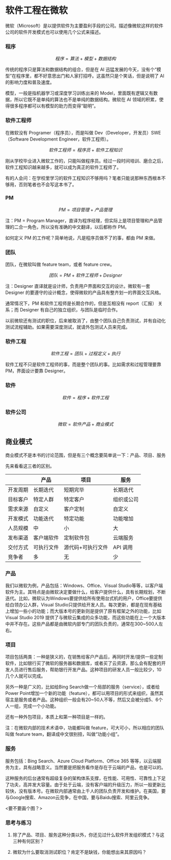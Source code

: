 # 软件工程在微软

微软（Microsoft）是以提供软件为主要盈利手段的公司。描述像微软这样的软件公司的软件开发模式也可以使用几个公式来描述。

### 程序

$$
程序 = 算法+模型+数据结构 \tag{1.9}
$$

传统的程序只是算法和数据结构的组合，但是在 AI 迅猛发展的今天，没有个“模型”在程序里，都不好意思出门和人家打招呼。这虽然只是个笑话，但是说明了 AI 的影响力度和普及速度。

模型，一般是指机器学习或深度学习训练出来的 Model，里面既有逻辑又有数据，所以它既不是单纯的算法也不是单纯的数据结构。微软在 AI 领域的积累，使得很多程序都可以有模型的助力而变得“聪明”。

### 软件工程师

在微软没有 Programer（程序员），而是叫做 Dev（Developer，开发员）SWE（Software Development Engineer，软件工程师）。

$$
软件工程师 = 程序员 + 软件工程知识 \tag{1.10}
$$

刚从学校毕业进入微软工作的，只能叫做程序员。经过一段时间培训、磨合之后，软件工程知识越来越多，就可以成为真正的软件工程师了。

有的人会问：在学校里学习的软件工程知识不够用吗？笔者只能说那种东西根本不够用，否则笔者也不会写这本书了。

### PM

$$
PM = 项目管理 + 产品管理 \tag{1.11}
$$

注：PM = Program Manager，直译为程序经理，但实际上是项目管理和产品管理的二合一角色，所以没有准确的中文翻译，以后都称作 PM。

如何定义 PM 的工作呢？简单地说，凡是程序员做不了的事，都由 PM 来做。

### 团队

团队，在微软叫做 feature team，或者 feature crew。

$$
团队 = PM + 软件工程师 + Designer \tag{1.12}
$$

注：Designer 直译就是设计师，负责用户界面和交互的设计。微软有一套 Designer 的要遵守的设计概念，使得微软的产品具有整齐划一的界面交互风格。

通常情况下，PM 和软件工程师是长期合作的，但是互相没有 report（汇报） 关系；而 Designer 有自己的独立组织，与团队是临时合作。

以前微软还有测试的职位，后来被取消了，由整个团队自己负责测试，并有自动化测试流程辅助。如果需要深度测试，就请外包测试人员来完成。

### 软件工程

$$
软件工程 = 团队 + 过程定义 + 执行 \tag{1.13}
$$

软件工程不只是软件工程师的事，而是整个团队的事。比如需求和过程管理要靠 PM，界面设计要靠 Designer。

### 软件

$$
软件 = 程序 + 软件工程 \tag{1.14}
$$

### 软件公司

$$
微软 = 软件产品 + 商业模式 \tag{1.15}
$$

## 商业模式

商业模式不是本书的讨论范围，但是有三个概念要简单说一下：产品、项目、服务

先来看看这三者的区别。

||产品|项目|服务|
|---|---|---|---|
|开发周期|长期迭代|短期完毕|长期迭代|
|目标客户|特定人群|特定客户|组织或公司|
|需求来源|自定义|客户定制|自定义|
|开发模式|功能迭代|特定功能|功能增加|
|人员规模|中|小|大|
|发布渠道|客户端软件|定制软件包|云端服务|
|交付方式|可执行文件|源代码+可执行文件| API 调用|
|竞争者|多|无|少|

### 产品

我们以微软为例，产品包括：Windows、Office、Visual Studio等等，以客户端软件为主。其特点是由微软决定要做什么，给客户提供什么，具有长期规划，不断迭代。比如，微软认为Windows要提供给所有使用台式机的用户，Office要提供给白领办公人群，Visual Studio只提供给开发人员。每次更新，都是在现有基础上增加一些小的功能；而大版本号的更新则是提供了原有框架之外的功能，比如 Visual Studio 2019 提供了与微软云集成的众多功能，而这些功能在上一个大版本中并不存在。这些产品都是由微软内部专门的团队负责的，通常在300~500人左右。

### 项目

项目包括两类：一种是狭义的，在销售给客户产品后，再同时开发/提供一些定制软件，比如银行买了微软的服务器和数据库，或者买了云资源，那么会有配套的开发人员进行售后服务，帮助银行开发产品。这种项目的研发人员一般比较少，10几个人就可以完成。

另外一种是广义的，比如给Bing Search做一个局部的服务（service），或者给Power Point增加一个新的功能（feature），都可以用项目的形式来组织，虽然其宿主是服务或者产品。这种组织一般会有20~50人不等，然后又会被分成5、6个人一组，完成一个小功能。

还有一种外包项目，本质上和第一种项目是一样的。

注：在微软内部的技术术语中，功能都叫做 feature，可大可小，所以相应的团队叫做 feature team，翻译成中文很别扭，叫做“功能小组”。

### 服务

服务包括：Bing Search、Azure Cloud Platform、Office 365 等等，以云端服务为主，具有战略意义。当然要是把服务看作是存在于云端的产品，也是可以的。

这种服务的后台通常有超级复杂的架构体系支撑，在性能、可用性、可靠性上下足了功夫，高并发大容量。由于处于云端，没有客户端的升级压力，所以一般更新比较快，没有版本号。在微软内部通常由上千人的团队负责开发和维护。在美国，要与Google搜索、Amazon云竞争，在中国，要与Baidu搜索、阿里云竞争。

<要不要画个图？>

### 思考与练习

1. 除了产品、项目、服务这种分类以外，你还见过什么软件开发组织模式？与这三种有何区别？

2. 微软为什么要取消测试职位？肯定不是缺钱，你能想出来其原因吗？
